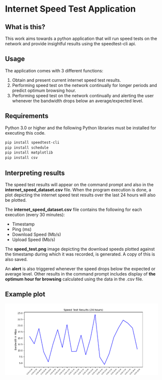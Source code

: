 # Internet Speed Test Application

## What is this?

This work aims towards a python application that will run speed tests on the network and provide insightful results using the speedtest-cli api.

## Usage

The application comes with 3 different functions:

1. Obtain and present current internet speed test results.
2. Performing speed test on the network continually for longer periods and predict optimum browsing hour.
3. Performing speed test on the network continually and alerting the user whenever the bandwidth drops below an average/expected level.

## Requirements

Python 3.0 or higher and the following Python libraries must be installed for executing this code. 

```bash
pip install speedtest-cli
pip install schedule
pip install matplotlib
pip install csv
```

## Interpreting results

The speed test results will appear on the command prompt and also in the **internet_speed_dataset.csv** file. When the program execution is done, a plot depicting the internet speed test results over the last 24 hours will also be plotted.

The **internet_speed_dataset.csv** file contains the following for each execution (every 30 minutes):

- Timestamp
- Ping (ms)
- Download Speed (Mb/s)
- Upload Speed (Mb/s)

The **speed_test.png** image depicting the download speeds plotted against the timestamp during which it was recorded, is generated. A copy of this is also saved. 

An **alert** is also triggered whenever the speed drops below the expected or average level. Other results in the command prompt includes display of **the optimum hour for browsing** calculated using the data in the .csv file. 

## Example plot

![plot](Figure_1.png)


